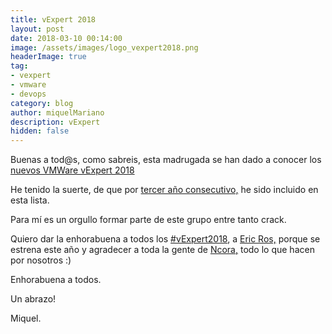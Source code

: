 ```yaml
---
title: vExpert 2018
layout: post
date: 2018-03-10 00:14:00
image: /assets/images/logo_vexpert2018.png
headerImage: true
tag:
- vexpert
- vmware
- devops
category: blog
author: miquelMariano
description: vExpert
hidden: false
---
```


Buenas a tod@s, como sabreis, esta madrugada se han dado a conocer los [nuevos VMWare vExpert 2018](https://blogs.vmware.com/vmtn/2018/03/vexpert-2018-award-announcement.html)

He tenido la suerte, de que por [tercer año consecutivo,](https://vexpert.vmware.com/directory/753) he sido incluido en esta lista.

Para mí es un orgullo formar parte de este grupo entre tanto crack.

Quiero dar la enhorabuena a todos los [#vExpert2018](https://vexpert.vmware.com/directory), a [Eric Ros,](https://twitter.com/3ricros) porque se estrena este año y agradecer a toda la gente de [Ncora,](https://twitter.com/ncora) todo lo que hacen por nosotros :)

Enhorabuena a todos.

Un abrazo!

Miquel.

